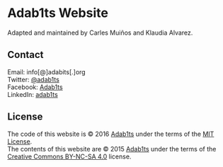 # Adab1ts Website

Adapted and maintained by Carles Muiños and Klaudia Alvarez.  


## Contact

Email:    info[@]adabits[.]org  
Twitter:  [@adab1ts](https://twitter.com/adab1ts)  
Facebook: [Adab1ts](https://www.facebook.com/Adab1ts)  
LinkedIn: [adab1ts](https://www.linkedin.com/company/adab1ts)  


## License

The code of this website is &copy; 2016 [Adab1ts](http://www.adabits.org) under the terms of the [MIT License](LICENSE.md).  
The contents of this website are &copy; 2015 [Adab1ts](http://www.adabits.org) under the terms of the [Creative Commons BY-NC-SA 4.0](http://creativecommons.org/licenses/by-nc-sa/4.0/deed) license.
